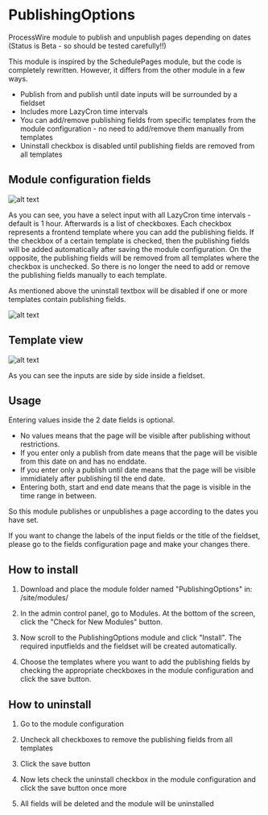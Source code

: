 # PublishingOptions
ProcessWire module to publish and unpublish pages depending on dates
(Status is Beta - so should be tested carefully!!)

This module is inspired by the SchedulePages module, but the code is completely rewritten. However, it differs from the other module in a few ways.
* Publish from and publish until date inputs will be surrounded by a fieldset
* Includes more LazyCron time intervals
* You can add/remove publishing fields from specific templates from the module configuration - no need to add/remove them manually from templates
* Uninstall checkbox is disabled until publishing fields are removed from all templates 

## Module configuration fields
![alt text](https://raw.githubusercontent.com/juergenweb/PublishingOptions/main/configuration.jpg)

As you can see, you have a select input with all LazyCron time intervals - default is 1 hour.
Afterwards is a list of checkboxes. Each checkbox represents a frontend template where you can add the publishing fields.
If the checkbox of a certain template is checked, then the publishing fields will be added automatically after saving the module configuration.
On the opposite, the publishing fields will be removed from all templates where the checkbox is unchecked.
So there is no longer the need to add or remove the publishing fields manually to each template.

As mentioned above the uninstall textbox will be disabled if one or more templates contain publishing fields.

![alt text](https://raw.githubusercontent.com/juergenweb/PublishingOptions/main/disabled.jpg)


## Template view
![alt text](https://raw.githubusercontent.com/juergenweb/PublishingOptions/main/form.jpg)

As you can see the inputs are side by side inside a fieldset.

## Usage
Entering values inside the 2 date fields is optional.

* No values means that the page will be visible after publishing without restrictions.
* If you enter only a publish from date means that the page will be visible from this date on and has no enddate.
* If you enter only a publish until date means that the page will be visible immidiately after publishing til the end date.
* Entering both, start and end date means that the page is visible in the time range in between.

So this module publishes or unpublishes a page according to the dates you have set.

If you want to change the labels of the input fields or the title of the fieldset, please go to the fields configuration page and make your changes there. 

## How to install

1. Download and place the module folder named "PublishingOptions" in:
/site/modules/

2. In the admin control panel, go to Modules. At the bottom of the
screen, click the "Check for New Modules" button.

3. Now scroll to the PublishingOptions module and click "Install". The required inputfields and the fieldset will be created automatically.

4. Choose the templates where you want to add the publishing fields by checking the appropriate checkboxes in the module configuration and click the save button.

## How to uninstall

1. Go to the module configuration

2. Uncheck all checkboxes to remove the publishing fields from all templates
 
3. Click the save button
  
4. Now lets check the uninstall checkbox in the module configuration and click the save button once more

5. All fields will be deleted and the module will be uninstalled
